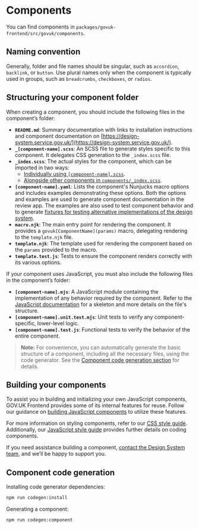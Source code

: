 # Components

You can find components in `packages/govuk-frontend/src/govuk/components`.

## Naming convention

Generally, folder and file names should be singular, such as `accordion`, `backlink`, or `button`. Use plural names only when the component is typically used in groups, such as `breadcrumbs`, `checkboxes`, or `radios`.

## Structuring your component folder

When creating a component, you should include the following files in the component’s folder:

- **`README.md`**: Summary documentation with links to installation instructions and component documentation on [https://design-system.service.gov.uk/](https://design-system.service.gov.uk/).
- **`_[component-name].scss`**: An SCSS file to generate styles specific to this component. It delegates CSS generation to the `_index.scss` file.
- **`_index.scss`**: The actual styles for the component, which can be imported in two ways:
  - [Individually using `[component-name].scss`](https://frontend.design-system.service.gov.uk/importing-css-assets-and-javascript/#import-specific-parts-of-the-css).
  - [Alongside other components in `components/_index.scss`](https://frontend.design-system.service.gov.uk/importing-css-assets-and-javascript/#import-specific-parts-of-the-css).
- **`[component-name].yaml`**: Lists the component's Nunjucks macro options and includes examples demonstrating these options. Both the options and examples are used to generate component documentation in the review app. The examples are also used to test component behavior and to generate [fixtures for testing alternative implementations of the design system](https://frontend.design-system.service.gov.uk/testing-your-html/).
- **`macro.njk`**: The main entry point for rendering the component. It provides a `govuk[ComponentName](params)` macro, delegating rendering to the `template.njk` file.
- **`template.njk`**: The template used for rendering the component based on the `params` provided to the macro.
- **`template.test.js`**: Tests to ensure the component renders correctly with its various options.

If your component uses JavaScript, you must also include the following files in the component’s folder:

- **`[component-name].mjs`**: A JavaScript module containing the implementation of any behavior required by the component. Refer to the [JavaScript documentation](./js.md#skeleton) for a skeleton and more details on the file's structure.
- **`[component-name].unit.test.mjs`**: Unit tests to verify any component-specific, lower-level logic.
- **`[component-name].test.js`**: Functional tests to verify the behavior of the entire component.

> **Note:** For convenience, you can automatically generate the basic structure of a component, including all the necessary files, using the code generator. See the [Component code generation section](#component-code-generation) for details.

## Building your components

To assist you in building and initializing your own JavaScript components, GOV.UK Frontend provides some of its internal features for reuse. Follow our guidance on [building JavaScript components](https://frontend.design-system.service.gov.uk/building-your-own-javascript-components/#building-your-own-javascript-components) to utilize these features.

For more information on styling components, refer to our [CSS style guide](./css.md). Additionally, our [JavaScript style guide](./js.md) provides further details on coding components.

If you need assistance building a component, [contact the Design System team](https://design-system.service.gov.uk/get-in-touch/), and we’ll be happy to support you.

## Component code generation

Installing code generator dependencies:

```sh
npm run codegen:install
```

Generating a component:

```sh
npm run codegen:component
```
